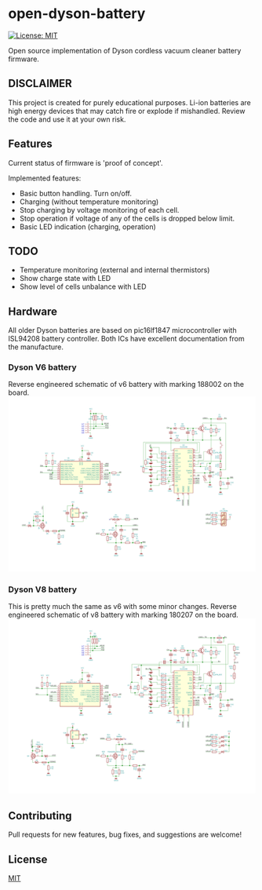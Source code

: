 # open-dyson-battery
[![License: MIT](https://img.shields.io/badge/License-MIT-yellow.svg)](https://opensource.org/licenses/MIT)

Open source implementation of Dyson cordless vacuum cleaner battery firmware.

## DISCLAIMER

This project is created for purely educational purposes.
Li-ion batteries are high energy devices that may catch fire or explode 
if mishandled.
Review the code and use it at your own risk.

## Features

Current status of firmware is 'proof of concept'.

Implemented features:
 * Basic button handling. Turn on/off.
 * Charging (without temperature monitoring)
 * Stop charging by voltage monitoring of each cell.
 * Stop operation if voltage of any of the cells is dropped below limit.
 * Basic LED indication (charging, operation)

## TODO

 * Temperature monitoring (external and internal thermistors)
 * Show charge state with LED
 * Show level of cells unbalance with LED


## Hardware
All older Dyson batteries are based on pic16lf1847 microcontroller with
ISL94208 battery controller.
Both ICs have excellent documentation from the manufacture.

### Dyson V6 battery
Reverse engineered schematic of v6 battery with marking 188002 on the board.
[![v6 schematic](hw/docs/original_bms_v6_188002.svg)](hw/docs/original_bms_v6_188002.svg)

### Dyson V8 battery
This is pretty much the same as v6 with some minor changes.
Reverse engineered schematic of v8 battery with marking 180207 on the board.
[![v8 schematic](hw/docs/original_bms_v8_180207.svg)](hw/docs/original_bms_v8_180207.svg)

## Contributing

Pull requests for new features, bug fixes, and suggestions are welcome!

## License
[MIT](LICENSE)


